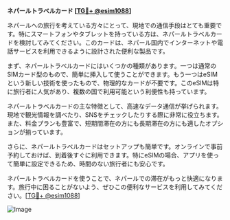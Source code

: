**ネパールトラベルカード [[TG💪+ @esim1088](https://t.me/s/esim1088)]**

ネパールへの旅行を考えている方々にとって、現地での通信手段はとても重要です。特にスマートフォンやタブレットを持っている方は、ネパールトラベルカードを検討してみてください。このカードは、ネパール国内でインターネットや電話サービスを利用できるように設計された便利な製品です。

まず、ネパールトラベルカードにはいくつかの種類があります。一つは通常のSIMカード型のもので、簡単に挿入して使うことができます。もう一つはeSIMという新しい技術を使ったもので、物理的なカードが不要です。このeSIMは特に旅行者に人気があり、複数の国で利用可能という利便性も持っています。

ネパールトラベルカードの主な特徴として、高速なデータ通信が挙げられます。現地で観光情報を調べたり、SNSをチェックしたりする際に非常に役立ちます。また、料金プランも豊富で、短期間滞在の方にも長期滞在の方にも適したオプションが揃っています。

さらに、ネパールトラベルカードはセットアップも簡単です。オンラインで事前予約しておけば、到着後すぐに利用できます。特にeSIMの場合、アプリを使って簡単に設定できるため、時間のない旅行者にも安心です。

ネパールトラベルカードを使うことで、ネパールでの滞在がもっと快適になります。旅行中に困ることがないよう、ぜひこの便利なサービスを利用してみてください。[[TG💪+ @esim1088](https://t.me/s/esim1088)]

![Image](https://i.postimg.cc/Y0z9fWf4/image.png)